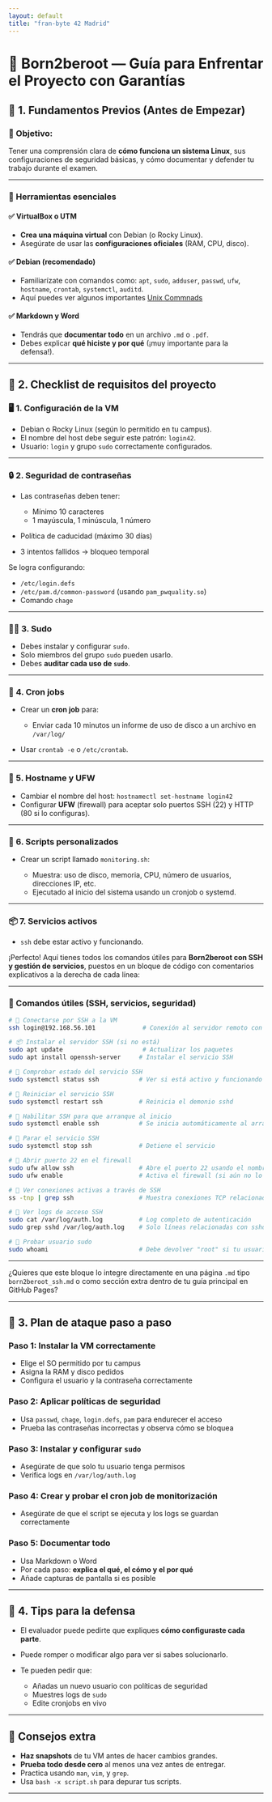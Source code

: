 ```yaml
---
layout: default
title: "fran-byte 42 Madrid"
---
```


# 🔐 Born2beroot — Guía para Enfrentar el Proyecto con Garantías

## 🔹 1. Fundamentos Previos (Antes de Empezar)

### 📌 Objetivo:

Tener una comprensión clara de **cómo funciona un sistema Linux**, sus configuraciones de seguridad básicas, y cómo documentar y defender tu trabajo durante el examen.

---

### 🧰 Herramientas esenciales

#### ✅ VirtualBox o UTM

* **Crea una máquina virtual** con Debian (o Rocky Linux).
* Asegúrate de usar las **configuraciones oficiales** (RAM, CPU, disco).



#### ✅ Debian (recomendado)

* Familiarízate con comandos como: `apt`, `sudo`, `adduser`, `passwd`, `ufw`, `hostname`, `crontab`, `systemctl`, `auditd`.
* Aquí puedes ver algunos importantes [Unix Commnads](unix.md)

#### ✅ Markdown y Word

* Tendrás que **documentar todo** en un archivo `.md` o `.pdf`.
* Debes explicar **qué hiciste y por qué** (¡muy importante para la defensa!).

---

## 🔹 2. Checklist de requisitos del proyecto

### 🖥️ 1. Configuración de la VM

* Debian o Rocky Linux (según lo permitido en tu campus).
* El nombre del host debe seguir este patrón: `login42`.
* Usuario: `login` y grupo `sudo` correctamente configurados.

---

### 🔒 2. Seguridad de contraseñas

* Las contraseñas deben tener:

  * Mínimo 10 caracteres
  * 1 mayúscula, 1 minúscula, 1 número
* Política de caducidad (máximo 30 días)
* 3 intentos fallidos → bloqueo temporal

Se logra configurando:

* `/etc/login.defs`
* `/etc/pam.d/common-password` (usando `pam_pwquality.so`)
* Comando `chage`

---

### 🧑‍💻 3. Sudo

* Debes instalar y configurar `sudo`.
* Solo miembros del grupo `sudo` pueden usarlo.
* Debes **auditar cada uso de `sudo`**.

---

### 🧾 4. Cron jobs

* Crear un **cron job** para:

  * Enviar cada 10 minutos un informe de uso de disco a un archivo en `/var/log/`
* Usar `crontab -e` o `/etc/crontab`.

---

### 📜 5. Hostname y UFW

* Cambiar el nombre del host: `hostnamectl set-hostname login42`
* Configurar **UFW** (firewall) para aceptar solo puertos SSH (22) y HTTP (80 si lo configuras).

---

### 🧠 6. Scripts personalizados

* Crear un script llamado `monitoring.sh`:

  * Muestra: uso de disco, memoria, CPU, número de usuarios, direcciones IP, etc.
  * Ejecutado al inicio del sistema usando un cronjob o systemd.

---

### 📦 7. Servicios activos

* `ssh` debe estar activo y funcionando.

¡Perfecto! Aquí tienes todos los comandos útiles para **Born2beroot con SSH y gestión de servicios**, puestos en un bloque de código con comentarios explicativos a la derecha de cada línea:

---

### 🧩 Comandos útiles (SSH, servicios, seguridad)

```bash
# 🔐 Conectarse por SSH a la VM
ssh login@192.168.56.101             # Conexión al servidor remoto con tu usuario

# 📦 Instalar el servidor SSH (si no está)
sudo apt update                      # Actualizar los paquetes
sudo apt install openssh-server     # Instalar el servicio SSH

# 🔎 Comprobar estado del servicio SSH
sudo systemctl status ssh           # Ver si está activo y funcionando

# 🔁 Reiniciar el servicio SSH
sudo systemctl restart ssh          # Reinicia el demonio sshd

# 🚦 Habilitar SSH para que arranque al inicio
sudo systemctl enable ssh           # Se inicia automáticamente al arrancar la máquina

# 🧯 Parar el servicio SSH
sudo systemctl stop ssh             # Detiene el servicio

# 🚪 Abrir puerto 22 en el firewall
sudo ufw allow ssh                  # Abre el puerto 22 usando el nombre del servicio
sudo ufw enable                     # Activa el firewall (si aún no lo está)

# 🧩 Ver conexiones activas a través de SSH
ss -tnp | grep ssh                  # Muestra conexiones TCP relacionadas con SSH

# 📜 Ver logs de acceso SSH
sudo cat /var/log/auth.log          # Log completo de autenticación
sudo grep sshd /var/log/auth.log    # Solo líneas relacionadas con sshd

# 🧪 Probar usuario sudo
sudo whoami                         # Debe devolver "root" si tu usuario tiene permisos

```

---

¿Quieres que este bloque lo integre directamente en una página `.md` tipo `born2beroot_ssh.md` o como sección extra dentro de tu guía principal en GitHub Pages?


---

## 🔹 3. Plan de ataque paso a paso

### Paso 1: Instalar la VM correctamente

* Elige el SO permitido por tu campus
* Asigna la RAM y disco pedidos
* Configura el usuario y la contraseña correctamente

### Paso 2: Aplicar políticas de seguridad

* Usa `passwd`, `chage`, `login.defs`, `pam` para endurecer el acceso
* Prueba las contraseñas incorrectas y observa cómo se bloquea

### Paso 3: Instalar y configurar `sudo`

* Asegúrate de que solo tu usuario tenga permisos
* Verifica logs en `/var/log/auth.log`

### Paso 4: Crear y probar el cron job de monitorización

* Asegúrate de que el script se ejecuta y los logs se guardan correctamente

### Paso 5: Documentar todo

* Usa Markdown o Word
* Por cada paso: **explica el qué, el cómo y el por qué**
* Añade capturas de pantalla si es posible

---

## 🔹 4. Tips para la defensa

* El evaluador puede pedirte que expliques **cómo configuraste cada parte**.
* Puede romper o modificar algo para ver si sabes solucionarlo.
* Te pueden pedir que:

  * Añadas un nuevo usuario con políticas de seguridad
  * Muestres logs de `sudo`
  * Edite cronjobs en vivo

---

## 🧠 Consejos extra

* **Haz snapshots** de tu VM antes de hacer cambios grandes.
* **Prueba todo desde cero** al menos una vez antes de entregar.
* Practica usando `man`, `vim`, y `grep`.
* Usa `bash -x script.sh` para depurar tus scripts.

---
